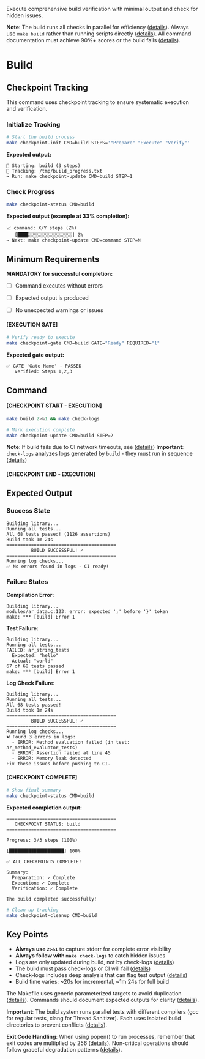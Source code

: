 Execute comprehensive build verification with minimal output and check for hidden issues.

**Note**: The build runs all checks in parallel for efficiency ([details](../../kb/parallel-build-job-integration.md)). Always use `make build` rather than running scripts directly ([details](../../kb/make-target-testing-discipline.md)). All command documentation must achieve 90%+ scores or the build fails ([details](../../kb/command-documentation-excellence-gate.md)).

# Build
## Checkpoint Tracking

This command uses checkpoint tracking to ensure systematic execution and verification.

### Initialize Tracking
```bash
# Start the build process
make checkpoint-init CMD=build STEPS='"Prepare" "Execute" "Verify"'
```

**Expected output:**
```
📍 Starting: build (3 steps)
📁 Tracking: /tmp/build_progress.txt
→ Run: make checkpoint-update CMD=build STEP=1
```

### Check Progress
```bash
make checkpoint-status CMD=build
```

**Expected output (example at 33% completion):**
```
📈 command: X/Y steps (Z%)
   [████░░░░░░░░░░░░░░░░] Z%
→ Next: make checkpoint-update CMD=command STEP=N
```

## Minimum Requirements

**MANDATORY for successful completion:**
- [ ] Command executes without errors
- [ ] Expected output is produced
- [ ] No unexpected warnings or issues



#### [EXECUTION GATE]
```bash
# Verify ready to execute
make checkpoint-gate CMD=build GATE="Ready" REQUIRED="1"
```

**Expected gate output:**
```
✅ GATE 'Gate Name' - PASSED
   Verified: Steps 1,2,3
```

## Command

#### [CHECKPOINT START - EXECUTION]

```bash
make build 2>&1 && make check-logs

# Mark execution complete
make checkpoint-update CMD=build STEP=2
```

**Note**: If build fails due to CI network timeouts, see ([details](../../kb/ci-network-timeout-diagnosis.md))
**Important**: `check-logs` analyzes logs generated by `build` - they must run in sequence ([details](../../kb/build-logs-relationship-principle.md))


#### [CHECKPOINT END - EXECUTION]
## Expected Output

### Success State
```
Building library...
Running all tests...
All 68 tests passed! (1126 assertions)
Build took 1m 24s
========================================
         BUILD SUCCESSFUL! ✓
========================================
Running log checks...
✅ No errors found in logs - CI ready!
```

### Failure States

**Compilation Error:**
```
Building library...
modules/ar_data.c:123: error: expected ';' before '}' token
make: *** [build] Error 1
```

**Test Failure:**
```
Building library...
Running all tests...
FAILED: ar_string_tests
  Expected: "hello"
  Actual: "world"
67 of 68 tests passed
make: *** [build] Error 1
```

**Log Check Failure:**
```
Building library...
Running all tests...
All 68 tests passed!
Build took 1m 24s
========================================
         BUILD SUCCESSFUL! ✓
========================================
Running log checks...
❌ Found 3 errors in logs:
  - ERROR: Method evaluation failed (in test: ar_method_evaluator_tests)
  - ERROR: Assertion failed at line 45
  - ERROR: Memory leak detected
Fix these issues before pushing to CI.
```


#### [CHECKPOINT COMPLETE]
```bash
# Show final summary
make checkpoint-status CMD=build
```

**Expected completion output:**
```
========================================
   CHECKPOINT STATUS: build
========================================

Progress: 3/3 steps (100%)

[████████████████████] 100%

✅ ALL CHECKPOINTS COMPLETE!

Summary:
  Preparation: ✓ Complete
  Execution: ✓ Complete  
  Verification: ✓ Complete

The build completed successfully!
```

```bash
# Clean up tracking
make checkpoint-cleanup CMD=build
```

## Key Points

- **Always use `2>&1`** to capture stderr for complete error visibility
- **Always follow with `make check-logs`** to catch hidden issues
- Logs are only updated during build, not by check-logs ([details](../../kb/build-logs-relationship-principle.md))
- The build must pass check-logs or CI will fail ([details](../../kb/ci-check-logs-requirement.md))
- Check-logs includes deep analysis that can flag test output ([details](../../kb/check-logs-deep-analysis-pattern.md))
- Build time varies: ~20s for incremental, ~1m 24s for full build 

The Makefile uses generic parameterized targets to avoid duplication ([details](../../kb/generic-make-targets-pattern.md)). Commands should document expected outputs for clarity ([details](../../kb/command-output-documentation-pattern.md)).

**Important**: The build system runs parallel tests with different compilers (gcc for regular tests, clang for Thread Sanitizer). Each uses isolated build directories to prevent conflicts ([details](../../kb/compiler-output-conflict-pattern.md)).

**Exit Code Handling**: When using popen() to run processes, remember that exit codes are multiplied by 256 ([details](../../kb/exit-code-propagation-popen.md)). Non-critical operations should follow graceful degradation patterns ([details](../../kb/graceful-degradation-pattern.md)).